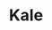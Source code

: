 ---
templateKey: blog-post
featuredpost: false
featuredimage: /assets/Kale.png
title: Kale
description: Vegetable
testfield: 500
---